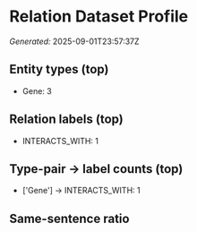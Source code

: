 # Relation Dataset Profile
_Generated:_ 2025-09-01T23:57:37Z

## Entity types (top)
- Gene: 3

## Relation labels (top)
- INTERACTS_WITH: 1

## Type-pair → label counts (top)
- ['Gene'] → INTERACTS_WITH: 1

## Same-sentence ratio
